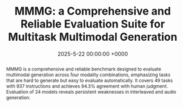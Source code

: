 ---
title:          "MMMG: a Comprehensive and Reliable Evaluation Suite for Multitask Multimodal Generation"
date:           2025-5-22 00:00:00 +0000
selected:       true

abstract: >-
 MMMG is a comprehensive and reliable benchmark designed to evaluate multimodal generation across four modality combinations, emphasizing tasks that are hard to generate but easy to evaluate automatically. It covers 49 tasks with 937 instructions and achieves 94.3% agreement with human judgment. Evaluation of 24 models reveals persistent weaknesses in interleaved and audio generation.
cover:          /assets/images/covers/mmmg.png
authors:
  - Jihan Yao
  - Yushi Hu
  - Yujie Yi
  - Bin Han
  - Shangbin Feng
  - Guang Yang
  - Bingbing Wen
  - Ranjay Krishna
  - Lucy Lu Wang
  - Yulia Tsvetkov
  - Noah A. Smith
  - Banghua Zhu
links:
  Paper: https://arxiv.org/pdf/2505.17613v1
  Code: https://github.com/yaojh18/MMMG
---